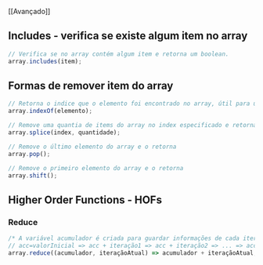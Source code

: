 [[Avançado]]
## Includes - verifica se existe algum item no array
```jsx
// Verifica se no array contém algum item e retorna um boolean.
array.includes(item);
```
## Formas de remover item do array
```jsx
// Retorna o indice que o elemento foi encontrado no array, útil para usar com splice
array.indexOf(elemento);

// Remove uma quantia de items do array no index especificado e retorna elemento deletado
array.splice(index, quantidade);

// Remove o último elemento do array e o retorna
array.pop();

// Remove o primeiro elemento do array e o retorna
array.shift();
```
## Higher Order Functions - HOFs
### Reduce
```jsx
/* A variável acumulador é criada para guardar informações de cada iteração que vem da  variável iteraçãoAtual, e a variável valorInicial é criada para definir o valor inicial do acumulador. */
// acc=valorInicial => acc + iteração1 => acc + iteração2 => ... => acc + iteraçãoFinal
array.reduce((acumulador, iteraçãoAtual) => acumulador + iteraçãoAtual, valorInicial);
```